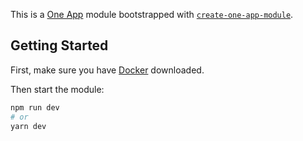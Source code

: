 This is a [One App](https://one-amex-docs.americanexpress.com/) module bootstrapped with [`create-one-app-module`](https://github.com/JamesSingleton/one-app-tools/tree/master/packages/create-one-app-module).

## Getting Started

First, make sure you have [Docker](https://www.docker.com/products/docker-desktop) downloaded.

Then start the module:

```bash
npm run dev
# or
yarn dev
```
